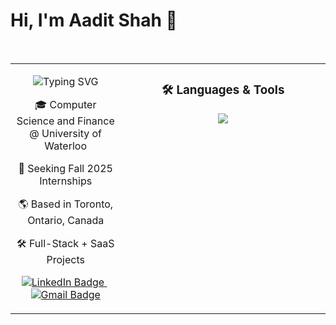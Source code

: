 <h1 align="left">Hi, I'm Aadit Shah 👋</h1>

<br/>

<table width="100%">
<tr>
<td width="35%" align="center" valign="top">

<p align="center">
  <img src="https://readme-typing-svg.demolab.com?font=Fira+Code&weight=600&size=24&pause=1000&repeat=true&center=true&vCenter=true&width=350&lines=Software+Developer;Aspiring+Entrepreneur" alt="Typing SVG" />
</p>

<p align="center">
  🎓 Computer Science and Finance @ University of Waterloo
</p>
<p align="center">
  🚀 Seeking Fall 2025 Internships
</p>
<p align="center">
  🌎 Based in Toronto, Ontario, Canada
</p>
<p align="center">
  🛠️ Full-Stack + SaaS Projects
</p>

<p align="center">
  <a href="https://www.linkedin.com/in/aaditshahh/">
    <img src="https://img.shields.io/badge/-LinkedIn-0A66C2?style=for-the-badge&logo=linkedin&logoColor=white" alt="LinkedIn Badge"/>
  </a>
  &nbsp;
  <a href="mailto:aadit12590@gmail.com">
    <img src="https://img.shields.io/badge/-Email-D14836?style=for-the-badge&logo=gmail&logoColor=white" alt="Gmail Badge"/>
  </a>
</p>

</td>

<td width="65%" align="center" valign="top">

<h3 align="center">🛠️ Languages & Tools</h3>

<p align="center">
  <img src="https://skillicons.dev/icons?i=python,javascript,typescript,java,c,cpp,cs,bash,ruby,html,css,sql,dotnet,react,nextjs,rails,flask,tailwind,spring,git,github,postman,oracle,azure,dynamodb,scikitlearn,xgboost,tensorflow,matplotlib,numpy,pandas,plotly" />
</p>

</td>
</tr>
</table>
